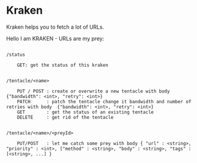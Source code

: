# Kraken

Kraken helps you to fetch a lot of URLs.


Hello I am KRAKEN - URLs are my prey:

```

/status

	GET: get the status of this kraken


/tentacle/<name>

	PUT / POST : create or overwrite a new tentacle with body {"bandwidth": <int>, "retry": <int>}
	PATCH      : patch the tentacle change it bandwidth and number of retries with body  {"bandwidth": <int>, "retry": <int>}
	GET        : get the status of an existing tentacle
	DELETE     : get rid of the tentacle


/tentacle/<name>/<preyId>

	PUT/POST   : let me catch some prey with body { "url" : <string>, "priority" : <int>, ["method" : <string>, "body" : <string>, "tags" : [<string>, ...] }

```
